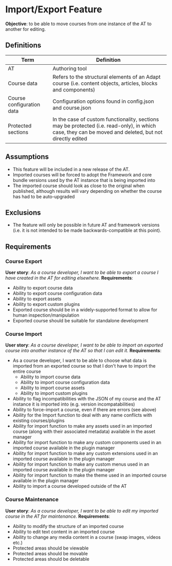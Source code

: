 # Import/Export Feature

**Objective**: to be able to move courses from one instance of the AT to another for editing.

## Definitions
| Term               | Definition |
| ------------------ | ---------- |
| AT                 | Authoring tool |
| Course data | Refers to the structural elements of an Adapt course (i.e. content objects, articles, blocks and components) |
| Course configuration data | Configuration options found in config.json and course.json |
| Protected sections | In the case of custom functionality, sections may be protected (i.e. read-only), in which case, they can be moved and deleted, but not directly edited |

## Assumptions

- This feature will be included in a new release of the AT.
- Imported courses will be forced to adopt the Framework and core bundle versions used by the AT instance that is being imported into
- The imported course should look as close to the original when published, although results will vary depending on whether the course has had to be auto-upgraded

## Exclusions

- The feature will only be possible in future AT and framework versions (i.e. it is not intended to be made backwards-compatible at this point).

## Requirements

### Course Export

**User story**: *As a course developer, I want to be able to export a course I have created in the AT for editing elsewhere.*
**Requirements**:
- Ability to export course data
- Ability to export course configuration data
- Ability to export assets
- Ability to export custom plugins
- Exported course should be in a widely-supported format to allow for human inspection/manipulation
- Exported course should be suitable for standalone development

### Course Import

**User story**: *As a course developer, I want to be able to import an exported course into another instance of the AT so that I can edit it.*
**Requirements**:
- As a course developer, I want to be able to choose what data is imported from an exported course so that I don't have to import the entire course
    - Ability to import course data
    - Ability to import course configuration data
    - Ability to import course assets
    - Ability to import custom plugins
- Ability to flag incompatibilities with the JSON of my course and the AT instance it is imported into (e.g. version incompatabilities)
- Ability to force-import a course, even if there are errors (see above)
- Ability for the Import function to deal with any name conflicts with existing courses/plugins
- Ability for import function to make any assets used in an imported course (along with their associated metadata) available in the asset manager
- Ability for import function to make any custom components used in an imported course available in the plugin manager
- Ability for import function to make any custom extensions used in an imported course available in the plugin manager
- Ability for import function to make any custom menus used in an imported course available in the plugin manager
- Ability for import function to make the theme used in an imported course available in the plugin manager
- Ability to import a course developed outside of the AT

### Course Maintenance

**User story**: *As a course developer, I want to be able to edit my imported course in the AT for maintenance.*
**Requirements**:
- Ability to modify the structure of an imported course
- Ability to edit text content in an imported course
- Ability to change any media content in a course (swap images, videos etc.)
- Protected areas should be viewable
- Protected areas should be movable
- Protected areas should be deletable
